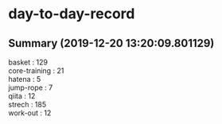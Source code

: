 # day-to-day-record  
## Summary  (2019-12-20 13:20:09.801129)  
basket : 129  
core-training : 21  
hatena : 5  
jump-rope : 7  
qiita : 12  
strech : 185  
work-out : 12  
